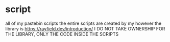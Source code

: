 # script
all of my pastebin scripts
the entire scripts are created by my however the library is https://rayfield.dev/introduction/
I DO NOT TAKE OWNERSHIP FOR THE LIBRARY, ONLY THE CODE INSIDE THE SCRIPTS
